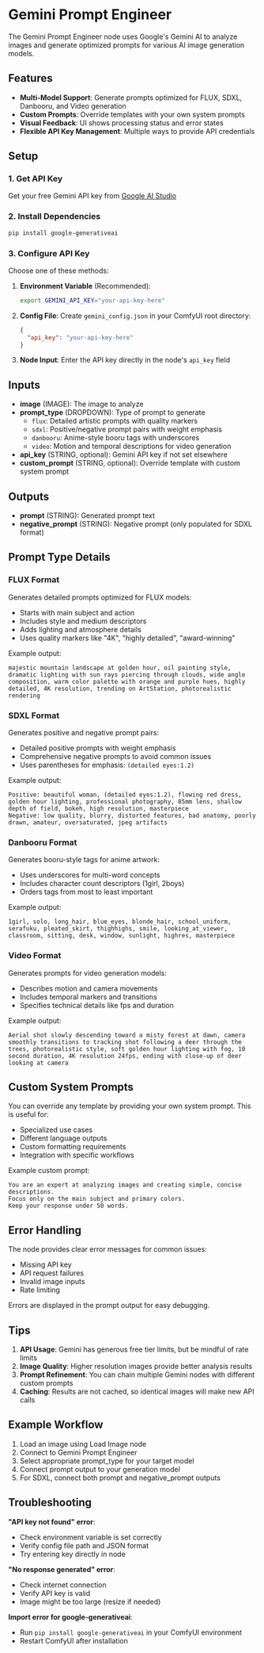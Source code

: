 # Gemini Prompt Engineer

The Gemini Prompt Engineer node uses Google's Gemini AI to analyze images and generate optimized prompts for various AI image generation models.

## Features

- **Multi-Model Support**: Generate prompts optimized for FLUX, SDXL, Danbooru, and Video generation
- **Custom Prompts**: Override templates with your own system prompts
- **Visual Feedback**: UI shows processing status and error states
- **Flexible API Key Management**: Multiple ways to provide API credentials

## Setup

### 1. Get API Key

Get your free Gemini API key from [Google AI Studio](https://makersuite.google.com/app/apikey)

### 2. Install Dependencies

```bash
pip install google-generativeai
```

### 3. Configure API Key

Choose one of these methods:

1. **Environment Variable** (Recommended):
   ```bash
   export GEMINI_API_KEY="your-api-key-here"
   ```

2. **Config File**:
   Create `gemini_config.json` in your ComfyUI root directory:
   ```json
   {
     "api_key": "your-api-key-here"
   }
   ```

3. **Node Input**:
   Enter the API key directly in the node's `api_key` field

## Inputs

- **image** (IMAGE): The image to analyze
- **prompt_type** (DROPDOWN): Type of prompt to generate
  - `flux`: Detailed artistic prompts with quality markers
  - `sdxl`: Positive/negative prompt pairs with weight emphasis
  - `danbooru`: Anime-style booru tags with underscores
  - `video`: Motion and temporal descriptions for video generation
- **api_key** (STRING, optional): Gemini API key if not set elsewhere
- **custom_prompt** (STRING, optional): Override template with custom system prompt

## Outputs

- **prompt** (STRING): Generated prompt text
- **negative_prompt** (STRING): Negative prompt (only populated for SDXL format)

## Prompt Type Details

### FLUX Format
Generates detailed prompts optimized for FLUX models:
- Starts with main subject and action
- Includes style and medium descriptors
- Adds lighting and atmosphere details
- Uses quality markers like "4K", "highly detailed", "award-winning"

Example output:
```
majestic mountain landscape at golden hour, oil painting style, dramatic lighting with sun rays piercing through clouds, wide angle composition, warm color palette with orange and purple hues, highly detailed, 4K resolution, trending on ArtStation, photorealistic rendering
```

### SDXL Format
Generates positive and negative prompt pairs:
- Detailed positive prompts with weight emphasis
- Comprehensive negative prompts to avoid common issues
- Uses parentheses for emphasis: `(detailed eyes:1.2)`

Example output:
```
Positive: beautiful woman, (detailed eyes:1.2), flowing red dress, golden hour lighting, professional photography, 85mm lens, shallow depth of field, bokeh, high resolution, masterpiece
Negative: low quality, blurry, distorted features, bad anatomy, poorly drawn, amateur, oversaturated, jpeg artifacts
```

### Danbooru Format
Generates booru-style tags for anime artwork:
- Uses underscores for multi-word concepts
- Includes character count descriptors (1girl, 2boys)
- Orders tags from most to least important

Example output:
```
1girl, solo, long_hair, blue_eyes, blonde_hair, school_uniform, serafuku, pleated_skirt, thighhighs, smile, looking_at_viewer, classroom, sitting, desk, window, sunlight, highres, masterpiece
```

### Video Format
Generates prompts for video generation models:
- Describes motion and camera movements
- Includes temporal markers and transitions
- Specifies technical details like fps and duration

Example output:
```
Aerial shot slowly descending toward a misty forest at dawn, camera smoothly transitions to tracking shot following a deer through the trees, photorealistic style, soft golden hour lighting with fog, 10 second duration, 4K resolution 24fps, ending with close-up of deer looking at camera
```

## Custom System Prompts

You can override any template by providing your own system prompt. This is useful for:
- Specialized use cases
- Different language outputs
- Custom formatting requirements
- Integration with specific workflows

Example custom prompt:
```
You are an expert at analyzing images and creating simple, concise descriptions.
Focus only on the main subject and primary colors.
Keep your response under 50 words.
```

## Error Handling

The node provides clear error messages for common issues:
- Missing API key
- API request failures
- Invalid image inputs
- Rate limiting

Errors are displayed in the prompt output for easy debugging.

## Tips

1. **API Usage**: Gemini has generous free tier limits, but be mindful of rate limits
2. **Image Quality**: Higher resolution images provide better analysis results
3. **Prompt Refinement**: You can chain multiple Gemini nodes with different custom prompts
4. **Caching**: Results are not cached, so identical images will make new API calls

## Example Workflow

1. Load an image using Load Image node
2. Connect to Gemini Prompt Engineer
3. Select appropriate prompt_type for your target model
4. Connect prompt output to your generation model
5. For SDXL, connect both prompt and negative_prompt outputs

## Troubleshooting

**"API key not found" error**:
- Check environment variable is set correctly
- Verify config file path and JSON format
- Try entering key directly in node

**"No response generated" error**:
- Check internet connection
- Verify API key is valid
- Image might be too large (resize if needed)

**Import error for google-generativeai**:
- Run `pip install google-generativeai` in your ComfyUI environment
- Restart ComfyUI after installation